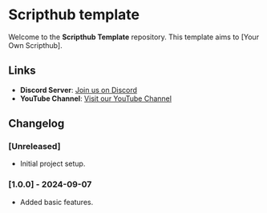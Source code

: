 # Scripthub template

Welcome to the **Scripthub Template** repository. This template aims to [Your Own Scripthub].

## Links

- **Discord Server**: [Join us on Discord](https://discord.com/invite/WE9UrmyBaw)
- **YouTube Channel**: [Visit our YouTube Channel](https://www.youtube.com/@EDSTUDIOS000)

## Changelog

### [Unreleased]
- Initial project setup.

### [1.0.0] - 2024-09-07
- Added basic features.
